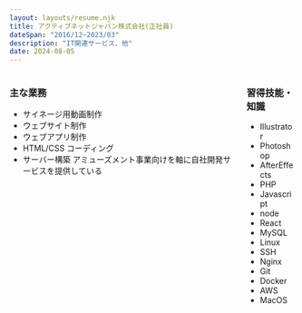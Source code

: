 ```yaml
---
layout: layouts/resume.njk
title: アクティブネットジャパン株式会社(正社員)
dateSpan: "2016/12~2023/03"
description: "IT関連サービス、他"
date: 2024-08-05
---
```

<div class="columns">
<div class="column">

### 主な業務
- サイネージ用動画制作
- ウェブサイト制作
- ウェブアプリ制作
- HTML/CSS コーディング
- サーバー構築
  アミューズメント事業向けを軸に自社開発サービスを提供している

</div>
<div class="column">

### 習得技能・知識
- Illustrator
- Photoshop
- AfterEffects
- PHP
- Javascript
- node
- React
- MySQL
- Linux
- SSH
- Nginx
- Git
- Docker
- AWS
- MacOS

</div>
</div>
